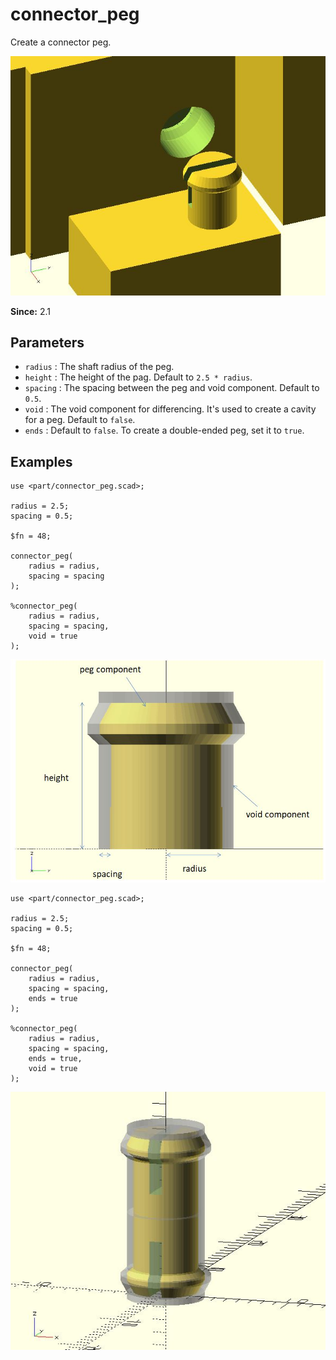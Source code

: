 # connector_peg

Create a connector peg.

![connector_peg](images/lib2-connector_peg-3.JPG)

**Since:** 2.1


## Parameters

- `radius` : The shaft radius of the peg.
- `height` : The height of the pag. Default to `2.5 * radius`.
- `spacing` : The spacing between the peg and void component. Default to `0.5`.
- `void` : The void component for differencing. It's used to create a cavity for a peg. Default to `false`.
- `ends` : Default to `false`. To create a double-ended peg, set it to `true`.

## Examples

	use <part/connector_peg.scad>;

	radius = 2.5;
	spacing = 0.5;

	$fn = 48;

	connector_peg(
		radius = radius, 
		spacing = spacing
	);

	%connector_peg(
		radius = radius, 
		spacing = spacing,
		void = true
	);

![connector_peg](images/lib2-connector_peg-1.JPG)

	use <part/connector_peg.scad>;

	radius = 2.5;
	spacing = 0.5;

	$fn = 48;

	connector_peg(
		radius = radius, 
		spacing = spacing,
		ends = true
	);

	%connector_peg(
		radius = radius, 
		spacing = spacing,
		ends = true,
		void = true
	);

![connector_peg](images/lib2-connector_peg-2.JPG)